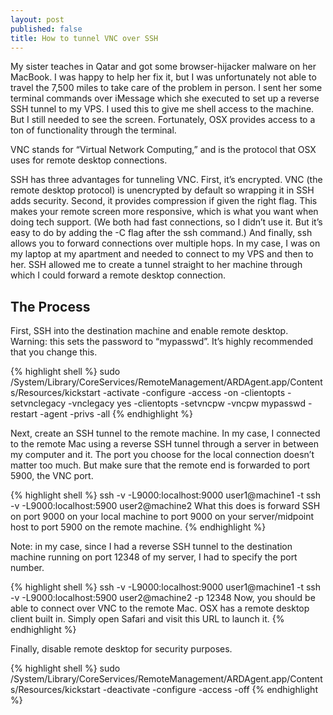 ```yaml
---
layout: post
published: false
title: How to tunnel VNC over SSH
---
```

My sister teaches in Qatar and got some browser-hijacker malware on her MacBook. I was happy to help her fix it, but I was unfortunately not able to travel the 7,500 miles to take care of the problem in person. I sent her some terminal commands over iMessage which she executed to set up a reverse SSH tunnel to my VPS. I used this to give me shell access to the machine. But I still needed to see the screen. Fortunately, OSX provides access to a ton of functionality through the terminal.

VNC stands for “Virtual Network Computing,” and is the protocol that OSX uses for remote desktop connections.

SSH has three advantages for tunneling VNC. First, it’s encrypted. VNC (the remote desktop protocol) is unencrypted by default so wrapping it in SSH adds security. Second, it provides compression if given the right flag. This makes your remote screen more responsive, which is what you want when doing tech support. (We both had fast connections, so I didn’t use it. But it’s easy to do by adding the -C flag after the ssh command.) And finally, ssh allows you to forward connections over multiple hops. In my case, I was on my laptop at my apartment and needed to connect to my VPS and then to her. SSH allowed me to create a tunnel straight to her machine through which I could forward a remote desktop connection.

## The Process

First, SSH into the destination machine and enable remote desktop. Warning: this sets the password to “mypasswd”. It’s highly recommended that you change this.

{% highlight shell %}
sudo /System/Library/CoreServices/RemoteManagement/ARDAgent.app/Contents/Resources/kickstart -activate -configure -access -on -clientopts -setvnclegacy -vnclegacy yes -clientopts -setvncpw -vncpw mypasswd -restart -agent -privs -all
{% endhighlight %}

Next, create an SSH tunnel to the remote machine. In my case, I connected to the remote Mac using a reverse SSH tunnel through a server in between my computer and it. The port you choose for the local connection doesn’t matter too much. But make sure that the remote end is forwarded to port 5900, the VNC port.

{% highlight shell %}
ssh -v -L9000:localhost:9000 user1@machine1 -t ssh -v -L9000:localhost:5900 user2@machine2
What this does is forward SSH on port 9000 on your local machine to port 9000 on your server/midpoint host to port 5900 on the remote machine.
{% endhighlight %}

Note: in my case, since I had a reverse SSH tunnel to the destination machine running on port 12348 of my server, I had to specify the port number.

{% highlight shell %}
ssh -v -L9000:localhost:9000 user1@machine1 -t ssh -v -L9000:localhost:5900 user2@machine2 -p 12348
Now, you should be able to connect over VNC to the remote Mac. OSX has a remote desktop client built in. Simply open Safari and visit this URL to launch it.
{% endhighlight %}



Finally, disable remote desktop for security purposes.

{% highlight shell %}
sudo /System/Library/CoreServices/RemoteManagement/ARDAgent.app/Contents/Resources/kickstart -deactivate -configure -access -off
{% endhighlight %}